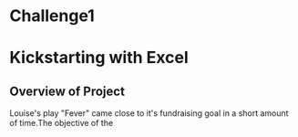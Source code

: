 # Challenge1
# Kickstarting with Excel

## Overview of Project
Louise's play "Fever" came close to it's fundraising goal in a short amount of time.The objective of the 
